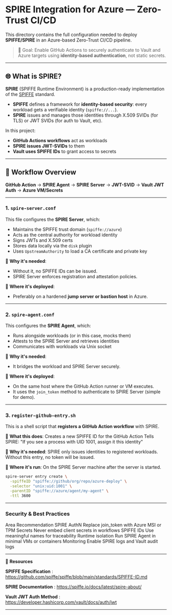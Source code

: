 # SPIRE Integration for Azure — Zero-Trust CI/CD

This directory contains the full configuration needed to deploy **SPIFFE/SPIRE** in an Azure-based Zero-Trust CI/CD pipeline.

> 🎯 Goal: Enable GitHub Actions to securely authenticate to Vault and Azure targets using **identity-based authentication**, not static secrets.

---

## 🌐 What is SPIRE?

**SPIRE** (SPIFFE Runtime Environment) is a production-ready implementation of the [SPIFFE](https://spiffe.io/) standard.

- **SPIFFE** defines a framework for **identity-based security**: every workload gets a verifiable identity (`spiffe://...`).
- **SPIRE** issues and manages those identities through X.509 SVIDs (for TLS) or JWT SVIDs (for auth to Vault, etc).

In this project:
- **GitHub Actions workflows** act as workloads
- **SPIRE issues JWT-SVIDs** to them
- **Vault uses SPIFFE IDs** to grant access to secrets

---

## 🔁 Workflow Overview

**GitHub Action** → **SPIRE Agent** → **SPIRE Server** → **JWT-SVID** → **Vault JWT Auth** → **Azure VM/Secrets**


---

### 1. `spire-server.conf`

This file configures the **SPIRE Server**, which:
- Maintains the SPIFFE trust domain (`spiffe://azure`)
- Acts as the central authority for workload identity
- Signs JWTs and X.509 certs
- Stores data locally via the `disk` plugin
- Uses `UpstreamAuthority` to load a CA certificate and private key

📌 **Why it's needed**:
- Without it, no SPIFFE IDs can be issued.
- SPIRE Server enforces registration and attestation policies.

📌 **Where it's deployed**:
- Preferably on a hardened **jump server or bastion host** in Azure.

---

### 2. `spire-agent.conf`

This configures the **SPIRE Agent**, which:
- Runs alongside workloads (or in this case, mocks them)
- Attests to the SPIRE Server and retrieves identities
- Communicates with workloads via Unix socket

📌 **Why it's needed**:
- It bridges the workload and SPIRE Server securely.

📌 **Where it's deployed**:
- On the same host where the GitHub Action runner or VM executes.
- It uses the `join_token` method to authenticate to SPIRE Server (simple for demo).

---

### 3. `register-github-entry.sh`

This is a shell script that **registers a GitHub Action workflow** with SPIRE.

📌 **What this does**:
Creates a new SPIFFE ID for the GitHub Action
Tells SPIRE: "If you see a process with UID 1001, assign it this identity"

📌 **Why it's needed**:
SPIRE only issues identities to registered workloads.
Without this entry, no token will be issued.

📌 **Where it's run**:
On the SPIRE Server machine after the server is started.

```bash
spire-server entry create \
  -spiffeID "spiffe://github/org/repo/azure-deploy" \
  -selector "unix:uid:1001" \
  -parentID "spiffe://azure/agent/my-agent" \
  -ttl 3600
```

---

### Security & Best Practices
Area	                              Recommendation
SPIRE                               AuthN	Replace join_token with Azure MSI or TPM
Secrets	                            Never embed client secrets in workflows
SPIFFE IDs	                        Use meaningful names for traceability
Runtime isolation	                  Run SPIRE Agent in minimal VMs or containers
Monitoring	                        Enable SPIRE logs and Vault audit logs

---

🔗 **Resources**

**SPIFFE Specification** : https://github.com/spiffe/spiffe/blob/main/standards/SPIFFE-ID.md

**SPIRE Documentation** : https://spiffe.io/docs/latest/spire-about/

**Vault JWT Auth Method** : https://developer.hashicorp.com/vault/docs/auth/jwt

---

